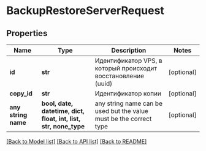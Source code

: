 # BackupRestoreServerRequest


## Properties
Name | Type | Description | Notes
------------ | ------------- | ------------- | -------------
**id** | **str** | Идентификатор VPS, в который происходит восстановление (uuid) | [optional] 
**copy_id** | **str** | Идентификатор копии | [optional] 
**any string name** | **bool, date, datetime, dict, float, int, list, str, none_type** | any string name can be used but the value must be the correct type | [optional]

[[Back to Model list]](../README.md#documentation-for-models) [[Back to API list]](../README.md#documentation-for-api-endpoints) [[Back to README]](../README.md)


